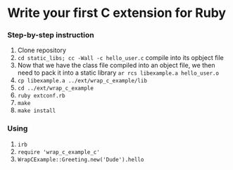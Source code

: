 # Write your first C extension for Ruby

### Step-by-step instruction

1. Clone repository
2. `cd static_libs; cc -Wall -c hello_user.c` compile into its opbject file
3. Now that we have the class file compiled into an object file, we then need to pack it into a static library `ar rcs libexample.a hello_user.o`
4. `cp libexample.a ../ext/wrap_c_example/lib`
5. `cd ../ext/wrap_c_example`
6. `ruby extconf.rb`
7. `make`
8. `make install`

### Using

1. `irb`
2. `require 'wrap_c_example_c'`
3. `WrapCExample::Greeting.new('Dude').hello`
